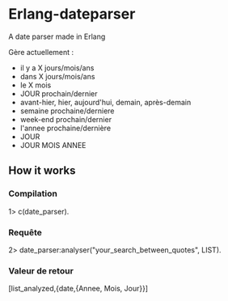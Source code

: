 Erlang-dateparser
=================

A date parser made in Erlang

Gère actuellement : 
- il y a X jours/mois/ans
- dans X jours/mois/ans
- le X mois
- JOUR prochain/dernier
- avant-hier, hier, aujourd'hui, demain, après-demain
- semaine prochaine/derniere
- week-end prochain/dernier
- l'annee prochaine/dernière
- JOUR 
- JOUR MOIS ANNEE

## How it works
### Compilation
1> c(date_parser).
### Requête
2> date_parser:analyser("your_search_between_quotes", LIST).
### Valeur de retour 
[list_analyzed,{date,{Annee, Mois, Jour}}]
